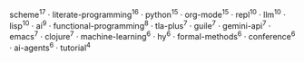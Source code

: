 scheme<sup>17</sup> · literate-programming<sup>16</sup> · python<sup>15</sup> · org-mode<sup>15</sup> · repl<sup>10</sup> · llm<sup>10</sup> · lisp<sup>10</sup> · ai<sup>9</sup> · functional-programming<sup>8</sup> · tla-plus<sup>7</sup> · guile<sup>7</sup> · gemini-api<sup>7</sup> · emacs<sup>7</sup> · clojure<sup>7</sup> · machine-learning<sup>6</sup> · hy<sup>6</sup> · formal-methods<sup>6</sup> · conference<sup>6</sup> · ai-agents<sup>6</sup> · tutorial<sup>4</sup>

